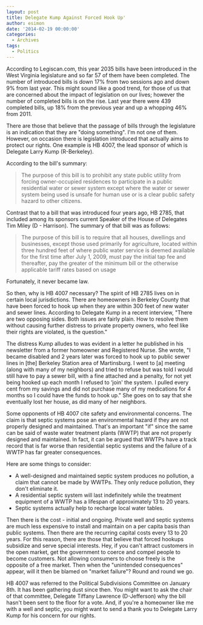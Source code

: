 ```yaml
---
layout: post
title: Delegate Kump Against Forced Hook Up'
author: esimon
date: '2014-02-19 00:00:00'
categories:
  - Archives
tags:
  - Politics
---
```

According to Legiscan.com, this year 2035 bills have been introduced in the West Virginia legislature and so far 57 of them have been completed. The number of introduced bills is down 17% from two sessions ago and down 9% from last year. This might sound like a good trend, for those of us that are concerned about the impact of legislation on our lives; however the number of completed bills is on the rise. Last year there were 439 completed bills, up 18% from the previous year and up a whopping 46% from 2011. 

There are those that believe that the passage of bills through the legislature is an indication that they are "doing something". I'm not one of them. However, on occasion there is legislation introduced that actually aims to protect our rights. One example is HB 4007, the lead sponsor of which is Delegate Larry Kump (R-Berkeley). 

According to the bill's summary: 

> The purpose of this bill is to prohibit any state public utility from forcing owner-occupied residences to participate in a public residential water or sewer system except where the water or sewer system being used is unsafe for human use or is a clear public safety hazard to other citizens. 

Contrast that to a bill that was introduced four years ago, HB 2785, that included among its sponsors current Speaker of the House of Delegates Tim Miley (D - Harrison). The summary of that bill was as follows: 

> The purpose of this bill is to require that all houses, dwellings and businesses, except those used primarily for agriculture, located within three hundred feet of where public water service is deemed available for the first time after July 1, 2009, must pay the initial tap fee and thereafter, pay the greater of the minimum bill or the otherwise applicable tariff rates based on usage

Fortunately, it never became law. 

So then, why is HB 4007 necessary? The spirit of HB 2785 lives on in certain local jurisdictions. There are homeowners in Berkeley County that have been forced to hook up when they are within 300 feet of new water and sewer lines. According to Delegate Kump in a recent interview, "There are two opposing sides. Both issues are fairly plain. How to resolve them without causing further distress to private property owners, who feel like their rights are violated, is the question." 

The distress Kump alludes to was evident in a letter he published in his newsletter from a former homeowner and Registered Nurse. She wrote, "I became disabled and 2 years later was forced to hook up to public sewer lines in [the] Berkeley Station area of Martinsburg. I went to [a] meeting (along with many of my neighbors) and tried to refuse but was told I would still have to pay a sewer bill, with a fine attached and a penalty, for not yet being hooked up each month I refused to ‘join' the system. I pulled every cent from my savings and did not purchase many of my medications for 4 months so I could have the funds to hook up." She goes on to say that she eventually lost her house, as did many of her neighbors. 

Some opponents of HB 4007 cite safety and environmental concerns. The claim is that septic systems pose an environmental hazard if they are not properly designed and maintained. That's an important "if" since the same can be said of waste water treatment plants (WWTP) that are not properly designed and maintained. In fact, it can be argued that WWTPs have a track record that is far worse than residential septic systems and the failure of a WWTP has far greater consequences. 

Here are some things to consider: 

- A well-designed and maintained septic system produces no pollution, a claim that cannot be made by WWTPs. They only reduce pollution, they don't eliminate it. 
- A residential septic system will last indefinitely while the treatment equipment of a WWTP has a lifespan of approximately 13 to 20 years. 
- Septic systems actually help to recharge local water tables. 

Then there is the cost - initial and ongoing. Private well and septic systems are much less expensive to install and maintain on a per capita basis than public systems. Then there are the recurring capital costs every 13 to 20 years. For this reason, there are those that believe that forced hookups subsidize and serve special interests. Hey, if you can't attract customers in the open market, get the government to coerce and compel people to become customers. Not allowing consumers to choose freely is the opposite of a free market. Then when the "unintended consequences" appear, will it then be blamed on "market failure"? Round and round we go. 

HB 4007 was referred to the Political Subdivisions Committee on January 8th. It has been gathering dust since then. You might want to ask the chair of that committee, Delegate Tiffany Lawrence (D-Jefferson) why the bill hasn't been sent to the floor for a vote. And, if you're a homeowner like me with a well and septic, you might want to send a thank you to Delegate Larry Kump for his concern for our rights. 

